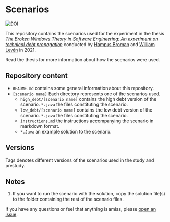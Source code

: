 # Scenarios

[![DOI](https://zenodo.org/badge/313999830.svg)](https://zenodo.org/badge/latestdoi/313999830)

This repository contains the scenarios used for the experiment in the thesis [*The Broken Windows Theory in Software Engineering: An experiment on technical debt propagation*](https://doi.org/10.5281/zenodo.4812956) conducted by [Hampus Broman](https://github.com/HBroman) and [William Levén](https://github.com/williamleven) in 2021.

Read the thesis for more information about how the scenarios were used.

## Repository content

* `README.md` contains some general information about this repository.
* `[scenario name]` Each directory represents one of the scenarios used.
    * `high_debt/[scenario name]` contains the high debt version of the scenario.
        `*.java` the files constituting the scenario.
    * `low_debt/[scenario name]` contains the low debt version of the scenario.
        `*.java` the files constituting the scenario.
    * `instructions.md` the instructions accompanying the scenario in markdown format.
    * `*.Java` an example solution to the scenario.

## Versions
Tags denotes different versions of the scenarios used in the study and prestudy.

## Notes
1. If you want to run the scenario with the solution, copy the solution file(s) to the folder containing the rest of the scenario files.

If you have any questions or feel that anything is amiss, please [open an issue](https://github.com/BWTSE/Scenarios/issues).
